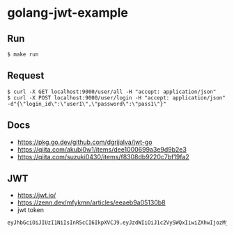 # golang-jwt-example


## Run
```
$ make run
```

## Request
```
$ curl -X GET localhost:9000/user/all -H "accept: application/json"
$ curl -X POST localhost:9000/user/login -H "accept: application/json" -d"{\"login_id\":\"user1\",\"password\":\"pass1\"}"
```

## Docs
 - https://pkg.go.dev/github.com/dgrijalva/jwt-go  
 - https://qiita.com/akubi0w1/items/dee1000699a3e9d9b2e3  
 - https://qiita.com/suzuki0430/items/f8308db9220c7bf19fa2  
 
## JWT
 - https://jwt.io/
 - https://zenn.dev/mfykmn/articles/eeaeb9a05130b8
 - jwt token
```sh
eyJhbGciOiJIUzI1NiIsInR5cCI6IkpXVCJ9.eyJzdWIiOiJ1c2VySWQxIiwiZXhwIjozMjUwNTc5NTg3NSwibmJmIjoxNjc0NjQ2ODc3LCJpYXQiOjE2NzQ2NDY4NzcsImp0aSI6IjAxR1FNQlBYNzdCOFQzMFBYUE5RWFg4Mk1XIn0.zSOH26U02bu2XnX_TWJfwPUmztTZr95lEbakpyEra90 #unlimited jwt token
```

